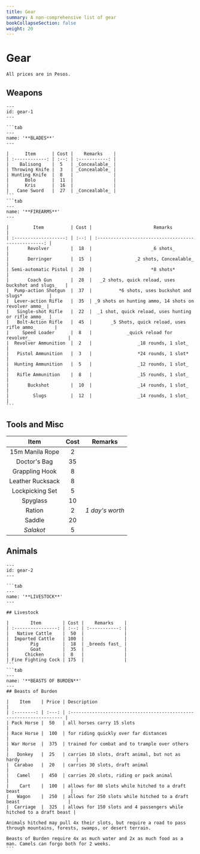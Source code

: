 ```yaml
---
title: Gear
summary: A non-comprehensive list of gear
bookCollapseSection: false
weight: 20
---
```


# Gear

`All prices are in Pesos.`

## Weapons

````tabs
---
id: gear-1
---

```tab
---
name: '**BLADES**'
---

|      Item      | Cost |    Remarks    |
| :------------: | :--: | :-----------: |
|    Balisong    |  5   | _Concealable_ |
| Throwing Knife |  3   | _Concealable_ |
| Hunting Knife  |  8   |               |
|      Bolo      |  11  |               |
|      Kris      |  16  |               |
|   Cane Sword   |  27  | _Concealable_ |
```
```tab
---
name: '**FIREARMS**'
---

|         Item          | Cost |                       Remarks                        |
| :-------------------: | :--: | :--------------------------------------------------: |
|       Revolver        |  18  |                      _6 shots_                       |
|       Derringer       |  15  |                _2 shots, Concealable_                |
| Semi-automatic Pistol |  20  |                      *8 shots*                       |
|       Coach Gun       |  28  |   _2 shots, quick reload, uses buckshot and slugs_   |
|  Pump-action Shotgun  |  37  |          *6 shots, uses buckshot and slugs*          |
|  Lever-action Rifle   |  35  | _9 shots on hunting ammo, 14 shots on revolver ammo_ |
|   Single-shot Rifle   |  22  |  _1 shot, quick reload, uses hunting or rifle ammo_  |
|   Bolt-Action Rifle   |  45  |       _5 Shots, quick reload, uses rifle ammo_       |
|     Speed Loader      |  8   |             _quick reload for revolver_              |
|  Revolver Ammunition  |  2   |                 _18 rounds, 1 slot_                  |
|   Pistol Ammunition   |  3   |                 *24 rounds, 1 slot*                  |
|  Hunting Ammunition   |  5   |                 _12 rounds, 1 slot_                  |
|   Rifle Ammunition    |  8   |                 _15 rounds, 1 slot_                  |
|       Buckshot        |  10  |                 _14 rounds, 1 slot_                  |
|         Slugs         |  12  |                 _14 rounds, 1 slot_                  |
```
````

## Tools and Misc

|       Item       | Cost |     Remarks     |
| :--------------: | :--: | :-------------: |
| 15m Manila Rope  |  2   |                 |
|   Doctor's Bag   |  35  |                 |
|  Grappling Hook  |  8   |                 |
| Leather Rucksack |  8   |                 |
| Lockpicking Set  |  5   |                 |
|     Spyglass     |  10  |                 |
|      Ration      |  2   | _1 day's worth_ |
|      Saddle      |  20  |                 |
|    _Salakot_     |  5   |                 |

## Animals

````tabs
---
id: gear-2
---

```tab
---
name: '**LIVESTOCK**'
---

## Livestock

|        Item        | Cost |    Remarks    |
| :----------------: | :--: | :-----------: |
|   Native Cattle    |  50  |               |
|  Imported Cattle   | 100  |               |
|        Pig         |  18  | _breeds fast_ |
|        Goat        |  35  |               |
|      Chicken       |  8   |               |
| Fine Fighting Cock | 175  |               |
```
```tab
---
name: '**BEASTS OF BURDEN**'
---
## Beasts of Burden

|    Item    | Price | Description                                                          |
| :--------: | :---: | :------------------------------------------------------------------- |
| Pack Horse |  50   | all horses carry 15 slots                                            |
| Race Horse |  100  | for riding quickly over far distances                                |
| War Horse  |  375  | trained for combat and to trample over others                        |
|   Donkey   |  25   | carries 10 slots, draft animal, but not as hardy                     |
|  Carabao   |  20   | carries 30 slots, draft animal                                       |
|   Camel    |  450  | carries 20 slots, riding or pack animal                              |
|    Cart    |  100  | allows for 80 slots while hitched to a draft beast                   |
|   Wagon    |  250  | allows for 250 slots while hitched to a draft beast                  |
|  Carriage  |  325  | allows for 150 slots and 4 passengers while hitched to a draft beast |

Animals hitched may pull 4x their slots, but require a road to pass through mountains, forests, swamps, or desert terrain.

Beasts of Burden require 4x as much water and 2x as much food as a man. Camels can forgo both for 2 weeks.
```
````
